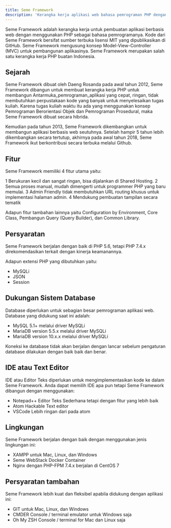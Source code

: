 ```yaml
---
title: Seme Framework
description: 'Kerangka kerja aplikasi web bahasa pemrograman PHP dengan konsep MVC.'
---
```


Seme Framework adalah kerangka kerja untuk pembuatan aplikasi berbasis web dengan menggunakan PHP sebagai bahasa pemrogramanya. Kode dari Seme Framework bersifat sumber terbuka lisensi MIT yang dipublikasikan di GitHub. Seme Framework mengusung konsep Model-View-Controller (MVC) untuk pembangunan aplikasinya. Seme Framework merupakan salah satu kerangka kerja PHP buatan Indonesia.

## Sejarah

Seme Framework dibuat oleh Daeng Rosanda pada awal tahun 2012, Seme Framework dibangun untuk membuat kerangka kerja PHP untuk membangun Antarmuka_pemrograman_aplikasi yang cepat, ringan, tidak membutuhkan perpustakaan kode yang banyak untuk menyelesaikan tugas kuliah. Karena tugas kuliah waktu itu ada yang menggunakan konsep Pemrograman Berorientasi Objek dan Pemrograman Prosedural, maka Seme Framework dibuat secara hibrida.

Kemudian pada tahun 2013, Seme Framework dikembangkan untuk membangun aplikasi berbasis web seutuhnya. Setelah hampir 5 tahun lebih dikembangkan secara tertutup, akhirnya pada awal tahun 2018, Seme Framework ikut berkontribusi secara terbuka melalui Github.

## Fitur

Seme Framework memiliki 4 fitur utama yaitu:

1 Berukuran kecil dan sangat ringan, bisa dijalankan di Shared Hosting.
2 Semua proses manual, mudah dimengerti untuk programmer PHP yang baru memulai.
3 Admin Friendly tidak membutuhkan URL routing khusus untuk implementasi halaman admin.
4 Mendukung pembuatan tampilan secara tematik

Adapun fitur tambahan lainnya yaitu Configuration by Environment, Core Class, Pembangun Query (Query Builder), dan Common Library.

## Persyaratan

Seme Framework berjalan dengan baik di PHP 5.6, tetapi PHP 7.4.x direkomendasikan terkait dengan kinerja keamanannya.

Adapun extensi PHP yang dibutuhkan yaitu:

- MySQLi
- JSON
- Session

## Dukungan Sistem Database
Database diperlukan untuk sebagian besar pemrograman aplikasi web. Database yang didukung saat ini adalah:

- MySQL 5.1+ melalui driver MySQLi
- MariaDB version 5.5.x melalui driver MySQLi
- MariaDB version 10.x.x melalui driver MySQLi

Koneksi ke database tidak akan berjalan dengan lancar sebelum pengaturan database dilakukan dengan baik baik dan benar.

## IDE atau Text Editor
IDE atau Editor Teks diperlukan untuk mengimplementasikan kode ke dalam Seme Framework. Anda dapat memilih IDE apa pun tetapi Seme Framework dibangun dengan menggunakan:

- Notepad++ Editor Teks Sederhana tetapi dengan fitur yang lebih baik
- Atom Hackable Text editor
- VSCode Lebih ringan dari pada atom

## Lingkungan
Seme Framework berjalan dengan baik dengan menggunakan jenis lingkungan ini:

- XAMPP untuk Mac, Linux, dan Windows
- Seme WebStack Docker Container
- Nginx dengan PHP-FPM 7.4.x berjalan di CentOS 7

## Persyaratan tambahan
Seme Framework lebih kuat dan fleksibel apabila didukung dengan aplikasi ini:

- GIT untuk Mac, Linux, dan Windows
- CMDER Console / terminal emulator untuk Windows saja
- Oh My ZSH Console / terminal for Mac dan Linux saja
